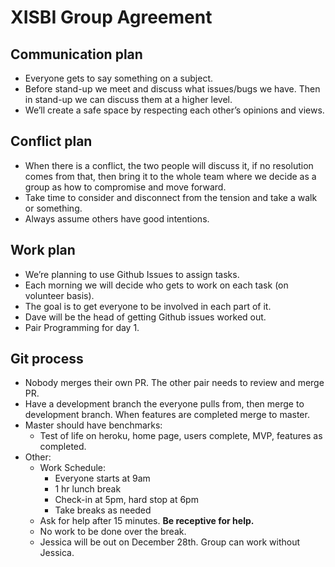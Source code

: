 # XISBI Group Agreement
## Communication plan
- Everyone gets to say something on a subject. 
- Before stand-up we meet and discuss what issues/bugs we have. Then in stand-up we can discuss them at a higher level.  
- We’ll create a safe space by respecting each other’s opinions and views. 

## Conflict plan 
- When there is a conflict, the two people will discuss it, if no resolution comes from that, then bring it to the whole team where we decide as a group as how to compromise and move forward. 
- Take time to consider and disconnect from the tension and take a walk or something.
- Always assume others have good intentions. 

## Work plan
- We’re planning to use Github Issues to assign tasks. 
- Each morning we will decide who gets to work on each task (on volunteer basis). 
- The goal is to get everyone to be involved in each part of it. 
- Dave will be the head of getting Github issues worked out. 
- Pair Programming for day 1. 

## Git process 
- Nobody merges their own PR. The other pair needs to review and merge PR. 
- Have a development branch the everyone pulls from, then merge to development branch. When features are completed merge to master. 
- Master should have benchmarks: 
  - Test of life on heroku, home page, users complete, MVP, features as completed. 
- Other: 
  - Work Schedule: 
      - Everyone starts at 9am
      - 1 hr lunch break 
      - Check-in at 5pm, hard stop at 6pm 
      - Take breaks as needed 
  - Ask for help after 15 minutes. **Be receptive for help.**
  - No work to be done over the break.
  - Jessica will be out on December 28th. Group can work without Jessica. 
